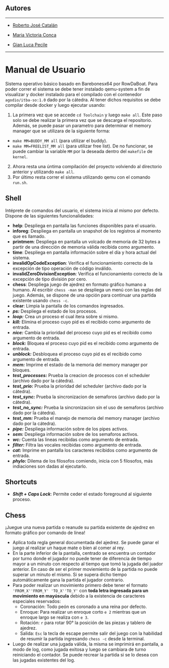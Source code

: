 ## Autores
<hr>

- [Roberto José Catalán](https://github.com/rcatalan98)

- [Maria Victoria Conca](https://github.com/Mickyconca)
 
- [Gian Luca Pecile](https://github.com/glpecile)

<hr>

# Manual de Usuario
Sistema operativo básico basado en Barebonesx64 por RowDaBoat. Para poder correr el sistema se debe tener instalado qemu-system a fin de visualizar y docker instalado para el compilado con el contenedor `agodio/itba-so:1.0` dado por la cátedra. Al tener dichos requisitos se debe compilar desde docker y luego ejecutar usando:
1. La primera vez que se accede ```cd Toolchain``` y luego ```make all```. Este paso solo se debe realizar la primera vez que se descarga el repositorio. Además, se puede pasar un parametro para determinar el memory manager que se utilizara de la siguiente forma: 
- `make MM=BUDDY_MM all` (para utilizar el buddy).
- `make MM=FREELIST_MM all` (para utilizar free list).
De no funcionar, se puede cambiar la variable `MM` por la deseada dentro del `makefile` de `kernel`. 
2. Ahora resta una úntima compilación del proyecto volviendo al directorio anterior y utilizando ```make all```.
3. Por último resta correr el sistema utilizando qemu con el comando ```run.sh```.

## Shell
Intéprete de comandos del usuario, el sistema inicia al mismo por defecto. 
Dispone de las siguientes funcionalidades:
- **help**: Despliega en pantalla las funciones disponibles para el usuario. 
- **inforeg**: Despliega en pantalla un snapshot de los registros al momento que es llamado.
- **printmem**: Despliega en pantalla un volcado de memoria de 32 bytes a partir de una dirección de memoria válida recibida como argumento.
- **time**: Despliega en pantalla información sobre el día y hora actual del sistema.
- **invalidOpCodeException**: Verifica el funcionamiento correcto de la excepción de tipo operación de código inválido.
- **invalidZeroDivisionException**: Verifica el funcionamiento correcto de la excepción de tipo división por cero.
- **chess**: Despliega juego de ajedrez en formato gráfico humano a humano. Al escribir ```chess -man``` se despliega un menú con las reglas del juego. Además, se dispone de una opción para continuar una partida existente usando ```chess -c```. 
- **clear**: Limpia la pantalla de los comandos ingresados.
- ***ps:*** Despliega el estado de los procesos.
- ***loop:*** Crea un proceso el cual itera sobre si mismo.
- ***kill:*** Elimina el proceso cuyo pid es el recibido como argumento de entrada.
- ***nice:*** Cambia la prioridad del proceso cuyo pid es el recibido como argumento de entrada.
- ***block:*** Bloquea el proceso cuyo pid es el recibido como argumento de entrada.
- ***unblock:*** Desbloquea el proceso cuyo pid es el recibido como argumento de entrada.
- ***mem:*** Imprime el estado de la memoria del memory manager por bloques.
- ***test_processes:*** Prueba la creacion de procesos con el scheduler (archivo dado por la cátedra).
- ***test_prio:*** Prueba la prioridad del scheduler (archivo dado por la cátedra).
- ***test_sync:*** Prueba la sincronizacion de semaforos (archivo dado por la cátedra).
- ***test_no_sync:*** Prueba la sincronizacion sin el uso de semaforos (archivo dado por la cátedra).
- ***test_mm:*** Prueba el manejo de memoria del memory manager (archivo dado por la cátedra).
- ***pipe:*** Despliega información sobre de los pipes activos.
- ***sem:*** Despliega información sobre de los semaforos activos.
- ***wc:*** Cuenta las lineas recibidas como argumento de entrada.
- ***filter:*** Filtra las vocales recibidas como argumento de entrada.
- ***cat:*** Imprime en pantalla los caracteres recibidos como argumento de entrada.
- ***phylo:*** Dilema de los filosofos comiendo, inicia con 5 filosofos, más indiaciones son dadas al ejecutarlo.

## Shortcuts
- ***Shift + Caps Lock***: Permite ceder el estado foreground al siguiente proceso.

## Chess
¡Juegue una nueva partida o reanude su partida existente de ajedrez en formato gráfico por comando de línea! 
- Aplica toda regla general documentada del ajedrez. Se puede ganar el juego al realizar un haque mate o bien al comer al rey.
- En la parte inferior de la pantalla, centrado se encuentra un contador por turno donde el jugador no puede tener de diferencia de tiempo mayor a un minuto con respecto al tiempo que tomó la jugada del juador anterior. En caso de ser el primer moviemiento de la partida no puede superar un minuto el mismo. Si se supera dicho tiempo automáticamente gana la partida el jugador contrario.
- Para poder realizar un movimiento primero debe tener el formato ```'FROM_X''FROM_Y' 'TO_X''TO_Y'``` con **toda letra ingresada para un movimiento en mayúscula** debido a la existencia de caracteres especiales reservados:
  - Coronación: Todo peón es coronado a una reína por defecto.
  - Enroque: Para realizar un enroque corto ```e 2``` mientras que un enroque largo se realiza con ```e 3```.
  - Rotación: ```r``` para rotar 90° la posición de las piezas y tablero de ajedrez.
  - Salida: ```Esc``` la tecla de escape permite salir del juego con la habilidad de resumir la partida ingresando ```chess -c``` desde la terminal.
- Luego de realizar una jugada válida, la misma se imprimirá en pantalla, a modo de log, como jugada exitosa y luego se cambiara de turno reiniciando el contador. Se puede recrear la partida si se lo desea con las jugadas existentes del log.